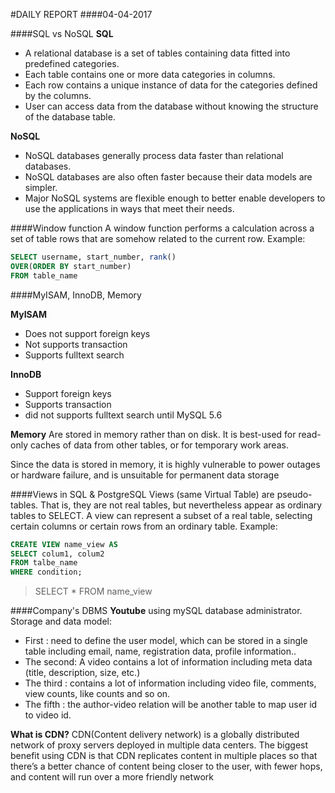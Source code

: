 #DAILY REPORT
####04-04-2017

####SQL vs NoSQL
**SQL**
- A relational database is a set of tables containing data fitted into predefined categories.
- Each table contains one or more data categories in columns.
- Each row contains a unique instance of data for the categories defined by the columns.
- User can access data from the database without knowing the structure of the database table.

**NoSQL**
- NoSQL databases generally process data faster than relational databases.
- NoSQL databases are also often faster because their data models are simpler.
- Major NoSQL systems are flexible enough to better enable developers to use the applications in ways that meet their needs.

####Window function
A window function performs a calculation across a set of table rows that are somehow related to the current row.
Example:
```sql
SELECT username, start_number, rank()
OVER(ORDER BY start_number)
FROM table_name
```

####MyISAM, InnoDB, Memory

**MyISAM**
- Does not support foreign keys
- Not supports transaction
- Supports fulltext search

**InnoDB**
- Support foreign keys
- Supports transaction
- did not supports fulltext search until MySQL 5.6

**Memory**
Are stored in memory rather than on disk. It is best-used for read-only caches of data from other tables, or for temporary work areas.

Since the data is stored in memory, it is highly vulnerable to power outages or hardware failure, and is unsuitable for permanent data storage

####Views in SQL & PostgreSQL
Views (same Virtual Table) are pseudo-tables. That is, they are not real tables, but nevertheless appear as ordinary tables to SELECT. A view can represent a subset of a real table, selecting certain columns or certain rows from an ordinary table.
Example:
```sql
CREATE VIEW name_view AS
SELECT colum1, colum2
FROM talbe_name
WHERE condition;
```
> SELECT * FROM name_view

####Company's DBMS
**Youtube** using mySQL database administrator.
Storage and data model:
- First : need to define the user model, which can be stored in a single table including email, name, registration data, profile information..
- The second: A video contains a lot of information including meta data (title, description, size, etc.)
- The third : contains a lot of information including video file, comments, view counts, like counts and so on.
- The fifth : the author-video relation will be another table to map user id to video id.

**What is CDN?**
CDN(Content delivery network) is a globally distributed network of proxy servers deployed in multiple data centers.
The biggest benefit using CDN is that CDN replicates content in multiple places so that there’s a better chance of content being closer to the user, with fewer hops, and content will run over a more friendly network
